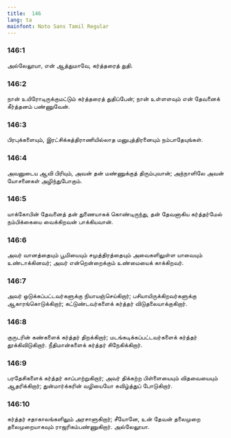 ```yaml
---
title:  146
lang: ta
mainfont: Noto Sans Tamil Regular
---
```


###  146:1

அல்லேலூயா, என் ஆத்துமாவே, கர்த்தரைத் துதி.

###  146:2

நான் உயிரோடிருக்குமட்டும் கர்த்தரைத் துதிப்பேன்; நான் உள்ளளவும் என் தேவனைக் கீர்த்தனம் பண்ணுவேன்.

###  146:3

பிரபுக்களையும், இரட்சிக்கத்திராணியில்லாத மனுபுத்திரனையும் நம்பாதேயுங்கள்.

###  146:4

அவனுடைய ஆவி பிரியும், அவன் தன் மண்ணுக்குத் திரும்புவான்; அந்நாளிலே அவன் யோசனைகள் அழிந்துபோகும்.

###  146:5

யாக்கோபின் தேவனைத் தன் துணையாகக் கொண்டிருந்து, தன் தேவனாகிய கர்த்தர்மேல் நம்பிக்கையை வைக்கிறவன் பாக்கியவான்.

###  146:6

அவர் வானத்தையும் பூமியையும் சமுத்திரத்தையும் அவைகளிலுள்ள யாவையும் உண்டாக்கினவர்; அவர் என்றென்றைக்கும் உண்மையைக் காக்கிறவர்.

###  146:7

அவர் ஒடுக்கப்பட்டவர்களுக்கு நியாயஞ்செய்கிறார்; பசியாயிருக்கிறவர்களுக்கு ஆகாரங்கொடுக்கிறார்; கட்டுண்டவர்களைக் கர்த்தர் விடுதலையாக்குகிறார்.

###  146:8

குருடரின் கண்களைக் கர்த்தர் திறக்கிறார்; மடங்கடிக்கப்பட்டவர்களைக் கர்த்தர் தூக்கிவிடுகிறார். நீதிமான்களைக் கர்த்தர் சிநேகிக்கிறார்.

###  146:9

பரதேசிகளைக் கர்த்தர் காப்பாற்றுகிறார்; அவர் திக்கற்ற பிள்ளையையும் விதவையையும் ஆதரிக்கிறார்; துன்மார்க்கரின் வழியையோ கவிழ்த்துப் போடுகிறார்.

###  146:10

கர்த்தர் சதாகாலங்களிலும் அரசாளுகிறார்; சீயோனே, உன் தேவன் தலைமுறை தலைமுறையாகவும் ராஜரிகம்பண்ணுகிறார். அல்லேலூயா.

